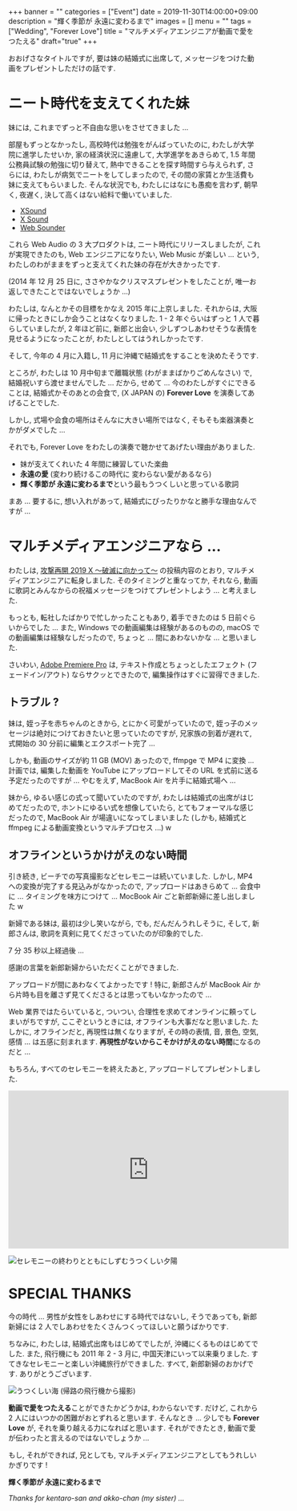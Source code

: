 +++
banner = ""
categories = ["Event"]
date = 2019-11-30T14:00:00+09:00
description = "輝く季節が 永遠に変わるまで"
images = []
menu = ""
tags = ["Wedding", "Forever Love"]
title = "マルチメディアエンジニアが動画で愛をつたえる"
draft="true"
+++

おおげさなタイトルですが, 要は妹の結婚式に出席して, メッセージをつけた動画をプレゼントしただけの話です.

# ニート時代を支えてくれた妹

妹には, これまでずっと不自由な思いをさせてきました ...

部屋もずっとなかったし, 高校時代は勉強をがんばっていたのに, わたしが大学院に進学したせいか, 家の経済状況に遠慮して, 大学進学をあきらめて, 1.5 年間公務員試験の勉強に切り替えて, 熱中できることを探す時間すら与えられず, さらには, わたしが病気でニートをしてしまったので, その間の家賃とか生活費も妹に支えてもらいました. そんな状況でも, わたしにはなにも愚痴を言わず, 朝早く, 夜遅く, 決して高くはない給料で働いていました.

- [XSound](https://github.com/Korilakkuma/XSound)
- [X Sound](https://xsound.app/)
- [Web Sounder](https://weblike-curtaincall.ssl-lolipop.jp/portfolio-web-sounder/)

これら Web Audio の 3 大プロダクトは, ニート時代にリリースしましたが, これが実現できたのも, Web エンジニアになりたい, Web Music が楽しい ... という, わたしのわがままをずっと支えてくれた妹の存在が大きかったです.

(2014 年 12 月 25 日に, ささやかなクリスマスプレゼントをしたことが, 唯一お返しできたことではないでしょうか ...)

わたしは, なんとかその目標をかなえ 2015 年に上京しました. それからは, 大阪に帰ったときにしか会うことはなくなりました. 1 - 2 年ぐらいはずっと 1 人で暮らしていましたが, 2 年ほど前に, 新郎と出会い, 少しずつしあわせそうな表情を見せるようになったことが, わたしとしてはうれしかったです.

そして, 今年の 4 月に入籍し, 11 月に沖縄で結婚式をすることを決めたそうです.

ところが, わたしは 10 月中旬まで離職状態 (わがままばかりごめんなさい) で, 結婚祝いすら渡せませんでした ... だから, せめて ... 今のわたしがすぐにできることは, 結婚式かそのあとの会食で, (X JAPAN の) **Forever Love** を演奏してあげることでした.

しかし, 式場や会食の場所はそんなに大きい場所ではなく, そもそも楽器演奏とかがダメでした ...

それでも, Forever Love をわたしの演奏で聴かせてあげたい理由がありました.

- 妹が支えてくれいた 4 年間に練習していた楽曲
- **永遠の愛** (変わり続けるこの時代に 変わらない愛があるなら)
- **輝く季節が 永遠に変わるまで**という最もうつくしいと思っている歌詞

まあ ... 要するに, 想い入れがあって, 結婚式にぴったりかなと勝手な理由なんですが ...

# マルチメディアエンジニアなら ...

わたしは, [攻撃再開 2019 X ～破滅に向かって～](https://art-of-life.jp/posts/my-motivation/) の投稿内容のとおり, マルチメディアエンジニアに転身しました. そのタイミングと重なってか, それなら, 動画に歌詞とみんなからの祝福メッセージをつけてプレゼントしよう ... と考えました.

もっとも, 転社したばかりで忙しかったこともあり, 着手できたのは 5 日前ぐらいからでした ... また, Windows での動画編集は経験があるのものの, macOS での動画編集は経験なしだったので, ちょっと ... 間にあわないかな ... と思いました.

さいわい, [Adobe Premiere Pro](https://www.adobe.com/products/premiere.html) は, テキスト作成とちょっとしたエフェクト (フェードイン/アウト) ならサクッとできたので, 編集操作はすぐに習得できました.

## トラブル ?

妹は, 姪っ子を赤ちゃんのときから, とにかく可愛がっていたので, 姪っ子のメッセージは絶対につけておきたいと思っていたのですが, 兄家族の到着が遅れて, 式開始の 30 分前に編集とエクスポート完了 ...

しかも, 動画のサイズが約 11 GB (MOV) あったので, ffmpge で MP4 に変換 ... 計画では, 編集した動画を YouTube にアップロードしてその URL を式前に送る予定だったのですが ... やむをえず, MacBook Air を片手に結婚式場へ ...

妹から, ゆるい感じの式って聞いていたのですが, わたしは結婚式の出席がはじめてだったので, ホントにゆるい式を想像していたら, とてもフォーマルな感じだったので, MacBook Air が場違いになってしまいました (しかも, 結婚式と ffmpeg による動画変換というマルチプロセス ...) w

## オフラインというかけがえのない時間

引き続き, ビーチでの写真撮影などセレモニーは続いていました. しかし, MP4 への変換が完了する見込みがなかったので, アップロードはあきらめて ... 会食中に ... タイミングを味方につけて ... MocBook Air ごと新郎新婦に差し出しました w

新婦である妹は, 最初は少し笑いながら, でも, だんだんうれしそうに, そして, 新郎さんは, 歌詞を真剣に見てくださっていたのが印象的でした.

7 分 35 秒以上経過後 ...

感謝の言葉を新郎新婦からいただくことができました.

アップロードが間にあわなくてよかったです ! 特に, 新郎さんが MacBook Air から片時も目を離さず見てくださるとは思ってもいなかったので ...

Web 業界ではたらいていると, ついつい, 合理性を求めてオンラインに頼ってしまいがちですが, ここぞというときには, オフラインも大事だなと思いました. たしかに, オフラインだと, 再現性は無くなりますが, その時の表情, 音, 景色, 空気, 感情 ... は五感に刻まれます. **再現性がないからこそかけがえのない時間**になるのだと ...

もちろん, すべてのセレモニーを終えたあと, アップロードしてプレゼントしました.

<iframe width="560" height="315" src="https://www.youtube.com/embed/fRetQpT1mSw" frameborder="0" allow="accelerometer; autoplay; encrypted-media; gyroscope; picture-in-picture" allowfullscreen></iframe>

<!--
# えがおいっぱい ... しあわせいっぱい ...

![花道](https://user-images.githubusercontent.com/4006693/69914134-f57b6f00-1483-11ea-8cfb-7ca383ba23c4.jpg)

![チャペル前](https://user-images.githubusercontent.com/4006693/69914201-a41faf80-1484-11ea-91f8-16aad0013f5a.jpg)

![ウェディングベル](https://user-images.githubusercontent.com/4006693/69914160-3a9fa100-1484-11ea-8370-b19b2ff4065c.jpg)

![うつくしいビーチ](https://user-images.githubusercontent.com/4006693/69914218-c9142280-1484-11ea-965b-c6d988f0fc78.jpg)

![ウエディングケーキ入刀](https://user-images.githubusercontent.com/4006693/69914184-776b9800-1484-11ea-94cc-389a77edd5e7.jpg)
-->

![セレモニーの終わりとともにしずむうつくしい夕陽](https://user-images.githubusercontent.com/4006693/69914228-024c9280-1485-11ea-8b96-5ea7300127aa.jpg)

<!--
![夜明けのチャペル](https://user-images.githubusercontent.com/4006693/69914305-1e9cff00-1486-11ea-9a7e-198a27d978f6.jpg)

![Forever Love を披露した場所](https://user-images.githubusercontent.com/4006693/69914312-3a080a00-1486-11ea-97aa-bbc566e160de.jpg)
-->

# SPECIAL THANKS

今の時代 ... 男性が女性をしあわせにする時代ではないし, そうであっても, 新郎新婦には 2 人でしあわせをたくさんつくってほしいと願うばかりです.

ちなみに, わたしは, 結婚式出席もはじめてでしたが, 沖縄にくるものはじめてでした. また, 飛行機にも 2011 年 2 - 3 月に, 中国天津にいって以来乗りました. すてきなセレモニーと楽しい沖縄旅行ができました. すべて, 新郎新婦のおかげです. ありがとうございます.

![うつくしい海 (帰路の飛行機から撮影)](https://user-images.githubusercontent.com/4006693/69914522-ca474e80-1488-11ea-9c9f-ed6117e2a855.jpg)

**動画で愛をつたえる**ことができたかどうかは, わからないです. だけど, これから 2 人にはいつかの困難がおとずれると思います. そんなとき ... 少しでも **Forever Love** が, それを乗り越える力になればと思います. それができたとき, 動画で愛が伝わったと言えるのではないでしょうか ...

もし, それができれば, 兄としても, マルチメディアエンジニアとしてもうれしいかぎりです !

**輝く季節が 永遠に変わるまで**

*Thanks for kentaro-san and akko-chan (my sister) ...*
